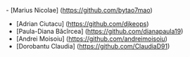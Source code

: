 ﻿﻿- [Marius Nicolae] (https://github.com/bytao7mao)
- [Adrian Ciutacu] (https://github.com/djkeops)
- [Paula-Diana Băcîrcea] (https://github.com/dianapaula19)
- [Andrei Moisoiu] (https://github.com/andreimoisoiu)
- [Dorobantu Claudia] (https://github.com/ClaudiaD91)
